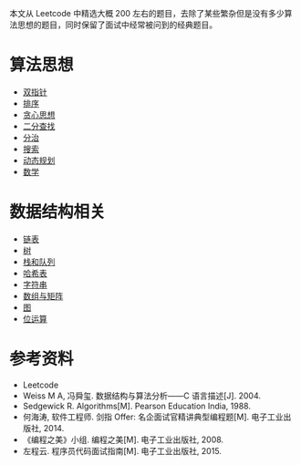 
本文从 Leetcode 中精选大概 200 左右的题目，去除了某些繁杂但是没有多少算法思想的题目，同时保留了面试中经常被问到的经典题目。

# 算法思想

- [双指针](notes/Leetcode题解-双指针.md)
- [排序](notes/Leetcode题解-排序.md)
- [贪心思想](notes/Leetcode题解-贪心思想.md)
- [二分查找](notes/Leetcode题解-二分查找.md)
- [分治](notes/Leetcode题解-分治.md)
- [搜索](notes/Leetcode题解-搜索.md)
- [动态规划](notes/Leetcode题解-动态规划.md)
- [数学](notes/Leetcode题解-数学.md)

# 数据结构相关

- [链表](notes/Leetcode题解-链表.md)
- [树](notes/Leetcode题解-树.md)
- [栈和队列](notes/Leetcode题解-栈和队列.md)
- [哈希表](notes/Leetcode题解-哈希表.md)
- [字符串](notes/Leetcode题解-字符串.md)
- [数组与矩阵](notes/Leetcode题解-数组与矩阵.md)
- [图](notes/Leetcode题解-图.md)
- [位运算](notes/Leetcode题解-位运算.md)

# 参考资料


- Leetcode
- Weiss M A, 冯舜玺. 数据结构与算法分析——C 语言描述[J]. 2004.
- Sedgewick R. Algorithms[M]. Pearson Education India, 1988.
- 何海涛, 软件工程师. 剑指 Offer: 名企面试官精讲典型编程题[M]. 电子工业出版社, 2014.
- 《编程之美》小组. 编程之美[M]. 电子工业出版社, 2008.
- 左程云. 程序员代码面试指南[M]. 电子工业出版社, 2015.

